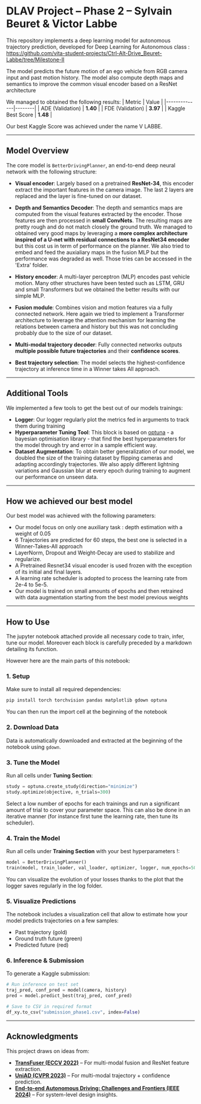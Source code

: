 # DLAV Project – Phase 2 – Sylvain Beuret & Victor Labbe

This repository implements a deep learning model for autonomous trajectory prediction, developed for Deep Learning for Autonomous class : https://github.com/vita-student-projects/Ctrl-Alt-Drive_Beuret-Labbe/tree/Milestone-II


The model predicts the future motion of an ego vehicle from RGB camera input and past motion history. The model also compute depth maps and semantics to improve the common visual encoder based on a ResNet architecture

We managed to obtained the following results:
| Metric       | Value |
|--------------|--------|
| ADE (Validation) | **1.40** |
| FDE (Validation) | **3.97** |
| Kaggle Best Score | **1.48** |

Our best Kaggle Score was achieved under the name V LABBE.

---

##  Model Overview

The core model is `BetterDrivingPlanner`, an end-to-end deep neural network with the following structure:

- **Visual encoder**: Largely based on a pretrained **ResNet-34**, this encoder extract the important features in the camera image. The last 2 layers are replaced and the layer is fine-tuned on our dataset. 

- **Depth and Semantics Decoder**: The depth and semantics maps are computed from the visual features extracted by the encoder. Those features are then processed in **small ConvNets**. The resulting maps are pretty rough and do not match closely the ground truth. We managed to obtained very good maps by leveraging a **more complex architecture inspired of a U-net with residual connections to a ResNet34 encoder** but this cost us in term of performance on the planner. We also tried to embed and feed the auxialiary maps in the fusion MLP but the performance was degraded as well. Those tries can be accessed in the 'Extra' folder.

- **History encoder**: A multi-layer perceptron (MLP) encodes past vehicle motion. Many other structures have been tested such as LSTM, GRU and small Transformers but we obtained the better results with our simple MLP.

- **Fusion module**: Combines vision and motion features via a fully connected network. Here again we tried to implement a Transformer architecture to leverage the attention mechanism for learning the relations between camera and history but this was not concluding probably due to the size of our dataset. 

- **Multi-modal trajectory decoder**: Fully connected networks outputs **multiple possible future trajectories** and their **confidence scores**.
- **Best trajectory selection**: The model selects the highest-confidence trajectory at inference time in a Winner takes All approach. 


---

##  Additional Tools 

We implemented a few tools to get the best out of our models trainings:
- **Logger**: Our logger regularly plot the metrics fed in arguments to track them during training
- **Hyperparameter Tuning Tool**: This block is based on [optuna](https://optuna.org/) - a bayesian optimisation library - that find the best hyperparameters for the  model through try and error in a sample efficient way.
- **Dataset Augmentation**: To obtain better generalization of our model, we doubled the size of the training dataset by flipping cameras and adapting accordingly trajectories. We also apply different lightning variations and Gaussian blur at every epoch during training to augment our performance on unseen data.

---

##  How we achieved our best model 

Our best model was achieved with the following parameters:
- Our model focus on only one auxiliary task : depth estimation with a weight of 0.05 
- 6 Trajectories are predicted for 60 steps, the best one is selected in a Winner-Takes-All approach
- LayerNorm, Dropout and Weight-Decay are used to stabilize and regularize. 
- A Pretrained Resnet34 visual encoder is used frozen with the exception of its initial and final layers.
- A learning rate scheduler is adopted to process the learning rate from 2e-4 to 5e-5.
- Our model is trained on small amounts of epochs and then retrained with data augmentation starting from the best model previous weights

---

##  How to Use

The jupyter notebook attached provide all necessary code to train, infer, tune our model. Moreover each block is carefully preceded by a markdown detailing its function.

However here are the main parts of this notebook:

### 1. Setup
Make sure to install all required dependencies:
```bash
pip install torch torchvision pandas matplotlib gdown optuna
```
You can then run the import cell at the beginning of the notebook

### 2. Download Data
Data is automatically downloaded and extracted at the beginning of the notebook using `gdown`.

### 3. Tune the Model
Run all cells under **Tuning Section**:
```python
study = optuna.create_study(direction="minimize")
study.optimize(objective, n_trials=300)
```
Select a low number of epochs for each trainings and run a significant amount of trial to cover your parameter space. 
This can also be done in an iterative manner (for instance first tune the learning rate, then tune its scheduler). 

### 4. Train the Model
Run all cells under **Training Section** with your best hyperparameters !:
```python
model = BetterDrivingPlanner()
train(model, train_loader, val_loader, optimizer, logger, num_epochs=50)
```
You can visualize the evolution of your losses thanks to the plot that the logger saves regularly in the log folder.

### 5. Visualize Predictions
The notebook includes a visualization cell that allow to estimate how your model predicts trajectories on a few samples:
- Past trajectory (gold)
- Ground truth future (green)
- Predicted future (red)

### 6. Inference & Submission
To generate a Kaggle submission:
```python
# Run inference on test set
traj_pred, conf_pred = model(camera, history)
pred = model.predict_best(traj_pred, conf_pred)

# Save to CSV in required format
df_xy.to_csv("submission_phase1.csv", index=False)
```

---

## Acknowledgments

This project draws on ideas from:
- **[TransFuser (ECCV 2022)](https://arxiv.org/abs/2205.15997)** – For multi-modal fusion and ResNet feature extraction.
- **[UniAD (CVPR 2023)](https://arxiv.org/abs/2303.00745)** – For multi-modal trajectory + confidence prediction.
- **[End-to-end Autonomous Driving: Challenges and Frontiers (IEEE 2024)](https://ieeexplore.ieee.org/stamp/stamp.jsp?arnumber=10614862)** – For system-level design insights.
